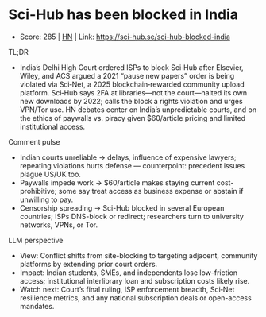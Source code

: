 # Sci-Hub has been blocked in India

- Score: 285 | [HN](https://news.ycombinator.com/item?id=45048473) | Link: https://sci-hub.se/sci-hub-blocked-india

TL;DR
- India’s Delhi High Court ordered ISPs to block Sci‑Hub after Elsevier, Wiley, and ACS argued a 2021 “pause new papers” order is being violated via Sci‑Net, a 2025 blockchain‑rewarded community upload platform. Sci‑Hub says 2FA at libraries—not the court—halted its own new downloads by 2022; calls the block a rights violation and urges VPN/Tor use. HN debates center on India’s unpredictable courts, and on the ethics of paywalls vs. piracy given $60/article pricing and limited institutional access.

Comment pulse
- Indian courts unreliable → delays, influence of expensive lawyers; repeating violations hurts defense — counterpoint: precedent issues plague US/UK too.
- Paywalls impede work → $60/article makes staying current cost-prohibitive; some say treat access as business expense or abstain if unwilling to pay.
- Censorship spreading → Sci-Hub blocked in several European countries; ISPs DNS-block or redirect; researchers turn to university networks, VPNs, or Tor.

LLM perspective
- View: Conflict shifts from site-blocking to targeting adjacent, community platforms by extending prior court orders.
- Impact: Indian students, SMEs, and independents lose low-friction access; institutional interlibrary loan and subscription costs likely rise.
- Watch next: Court’s final ruling, ISP enforcement breadth, Sci‑Net resilience metrics, and any national subscription deals or open-access mandates.
